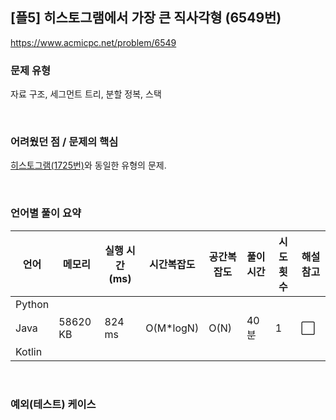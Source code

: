 ## [플5] 히스토그램에서 가장 큰 직사각형 (6549번)

https://www.acmicpc.net/problem/6549

### 문제 유형

자료 구조, 세그먼트 트리, 분할 정복, 스택

<br>

### 어려웠던 점 / 문제의 핵심

[히스토그램(1725번)](https://www.acmicpc.net/problem/1725)와 동일한 유형의 문제.

<br>

### 언어별 풀이 요약

| 언어   | 메모리   | 실행 시간(ms) | 시간복잡도 | 공간복잡도 | 풀이 시간 | 시도 횟수 | 해설 참고            |
| ------ | -------- | ------------- | ---------- | ---------- | --------- | --------- | -------------------- |
| Python |          |               |            |            |           |           |                      |
| Java   | 58620 KB | 824 ms        | O(M*logN)  | O(N)       | 40분      | 1         | :white_large_square: |
| Kotlin |          |               |            |            |           |           |                      |

<br>

### 예외(테스트) 케이스

```
```

